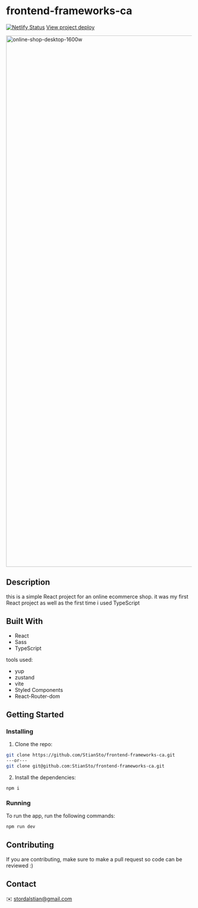 # frontend-frameworks-ca
[![Netlify Status](https://api.netlify.com/api/v1/badges/0702e5bf-a6ff-46f1-935d-073232ae3c23/deploy-status)](https://app.netlify.com/sites/incredible-marshmallow-544450/deploys)
[View project deploy](https://incredible-marshmallow-544450.netlify.app/)

<img width="1440" alt="online-shop-desktop-1600w" src="https://github.com/StianSto/frontend-frameworks-ca/assets/95475303/9a7f5a86-b1a6-40c5-8517-d3fbaf4022ed">


## Description
this is a simple React project for an online ecommerce shop. it was my first React project as well as the first time i used TypeScript

## Built With

- React
- Sass
- TypeScript

tools used: 
- yup
- zustand
- vite
- Styled Components
- React-Router-dom


## Getting Started

### Installing
1. Clone the repo:

```bash
git clone https://github.com/StianSto/frontend-frameworks-ca.git
---or---
git clone git@github.com:StianSto/frontend-frameworks-ca.git
```

2. Install the dependencies:

```
npm i
```

### Running
To run the app, run the following commands:
```bash
npm run dev
```

## Contributing

If you are contributing, make sure to make a pull request so code can be reviewed :)

## Contact

:envelope: stordalstian@gmail.com
